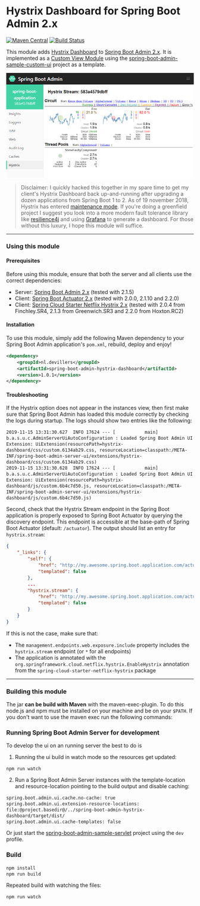 # Hystrix Dashboard for Spring Boot Admin 2.x

[![Maven Central](https://img.shields.io/maven-central/v/nl.devillers/spring-boot-admin-hystrix-dashboard.svg?label=Maven%20Central)](https://search.maven.org/search?q=g:%22nl.devillers%22%20AND%20a:%22spring-boot-admin-hystrix-dashboard%22)
[![Build Status](https://travis-ci.com/MartinDevillers/spring-boot-admin-hystrix-dashboard.svg?branch=master)](https://travis-ci.com/MartinDevillers/spring-boot-admin-hystrix-dashboard)

This module adds [Hystrix Dashboard](https://github.com/Netflix-Skunkworks/hystrix-dashboard/) to 
[Spring Boot Admin 2.x](https://github.com/codecentric/spring-boot-admin). It is implemented as a 
[Custom View Module](https://codecentric.github.io/spring-boot-admin/current/#customizing-custom-views) using the 
[spring-boot-admin-sample-custom-ui](https://github.com/codecentric/spring-boot-admin/tree/master/spring-boot-admin-samples/spring-boot-admin-sample-custom-ui/) 
project as a template. 

![Screenshot dashboard](./images/sba-hystrix.png)

> Disclaimer: I quickly hacked this together in my spare time to get my client's Hystrix Dashboard back up-and-running after upgrading a dozen applications from Spring Boot 1 to 2. As of 19 november 2018, Hystrix has entered 
[maintenance mode](https://github.com/Netflix/Hystrix/pull/1904). If you're doing a greenfield project I suggest you look into a more modern fault tolerance library like [resilience4j](https://github.com/resilience4j/resilience4j) 
and using [Grafana](https://resilience4j.readme.io/docs/grafana-1) to generate a dashboard. For those without this luxury, I hope this module will suffice. 

---
### Using this module

#### Prerequisites
Before using this module, ensure that both the server and all clients use the correct dependencies:
* Server: [Spring Boot Admin 2.x](https://github.com/codecentric/spring-boot-admin) (tested with 2.1.5)
* Client: [Spring Boot Actuator 2.x](https://docs.spring.io/spring-boot/docs/current/reference/html/production-ready-features.html) (tested with 2.0.0, 2.1.10 and 2.2.0)
* Client: [Spring Cloud Starter Netflix Hystrix 2.x](https://cloud.spring.io/spring-cloud-netflix/reference/html/#how-to-include-hystrix) (tested with 2.0.4 from Finchley.SR4, 2.1.3 from Greenwich.SR3 and 2.2.0 from Hoxton.RC2)

#### Installation
To use this module, simply add the following Maven dependency to your Spring Boot Admin application's `pom.xml`, rebuild, deploy and enjoy!
```xml
<dependency>
    <groupId>nl.devillers</groupId>
    <artifactId>spring-boot-admin-hystrix-dashboard</artifactId>
    <version>1.0.1</version>
</dependency>
```

#### Troubleshooting
If the Hystrix option does not appear in the instances view, then first make sure that Spring Boot Admin has loaded this module correctly by checking the logs
during startup. The logs should show two entries like the following:
```
2019-11-15 13:31:30.627  INFO 17624 --- [           main] b.a.s.u.c.AdminServerUiAutoConfiguration : Loaded Spring Boot Admin UI Extension: UiExtension(resourcePath=hystrix-dashboard/css/custom.6134ab29.css, resourceLocation=classpath:/META-INF/spring-boot-admin-server-ui/extensions/hystrix-dashboard/css/custom.6134ab29.css)
2019-11-15 13:31:30.628  INFO 17624 --- [           main] b.a.s.u.c.AdminServerUiAutoConfiguration : Loaded Spring Boot Admin UI Extension: UiExtension(resourcePath=hystrix-dashboard/js/custom.6b4c7d50.js, resourceLocation=classpath:/META-INF/spring-boot-admin-server-ui/extensions/hystrix-dashboard/js/custom.6b4c7d50.js)
```

Second, check that the Hystrix Stream endpoint in the Spring Boot application is properly exposed to Spring Boot Actuator by querying the discovery endpoint. This endpoint is 
accessible at the base-path of Spring Boot Actuator (default: `/actuator`). The output should list an entry for `hystrix.stream`:
```json
{
	"_links": {
		"self": {
			"href": "http://my.awesome.spring.boot.application.com/actuator",
			"templated": false
		},
		...
		"hystrix.stream": {
			"href": "http://my.awesome.spring.boot.application.com/actuator/hystrix.stream",
			"templated": false
		}
	}
}
```
If this is not the case, make sure that:
* The `management.endpoints.web.exposure.include` property includes the `hystrix.stream` endpoint (or `*` for all endpoints)
* The application is annotated with the `org.springframework.cloud.netflix.hystrix.EnableHystrix` annotation from the `spring-cloud-starter-netflix-hystrix` package

---
### Building this module
The jar **can be build with Maven** with the maven-exec-plugin. To do this node.js and npm must be installed on your machine and be on your `$PATH`.
If you don't want to use the maven exec run the following commands:

### Running Spring Boot Admin Server for development
To develop the ui on an running server the best to do is

1. Running the ui build in watch mode so the resources get updated:
```shell
npm run watch
```
2. Run a Spring Boot Admin Server instances with the template-location and resource-location pointing to the build output and disable caching:
```
spring.boot.admin.ui.cache.no-cache: true
spring.boot.admin.ui.extension-resource-locations: file:@project.basedir@/../spring-boot-admin-hystrix-dashboard/target/dist/
spring.boot.admin.ui.cache-templates: false
```
Or just start the [spring-boot-admin-sample-servlet](../spring-boot-admin-sample-servlet) project using the `dev` profile.

### Build
```shell
npm install
npm run build
```

Repeated build with watching the files:
```shell
npm run watch
```

